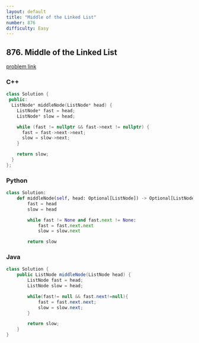```yaml
---
layout: default
title: "Middle of the Linked List"
number: 876
difficulty: Easy
---
```


## 876. Middle of the Linked List

[problem link](https://leetcode.com/problems/middle-of-the-linked-list/)

### C++
```c++
class Solution {
 public:
  ListNode* middleNode(ListNode* head) {
    ListNode* fast = head;
    ListNode* slow = head;

    while (fast != nullptr && fast->next != nullptr) {
      fast = fast->next->next;
      slow = slow->next;
    }

    return slow;
  }
};
```

### Python
```python
class Solution:
    def middleNode(self, head: Optional[ListNode]) -> Optional[ListNode]:
        fast = head
        slow = head

        while fast != None and fast.next != None:
            fast = fast.next.next
            slow = slow.next

        return slow
```

### Java
```java
class Solution {
    public ListNode middleNode(ListNode head) {
        ListNode fast = head;
        ListNode slow = head;

        while(fast!= null && fast.next!=null){
            fast = fast.next.next;
            slow = slow.next;
        }

        return slow;
    }
}
```
